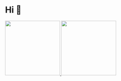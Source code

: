 # Hi 👋

<div>
  <a href="https://github.com/DabiLiam">
  <img height="180em" src="https://github-readme-stats.vercel.app/api?username=DabiLiam&show_icons=true&theme=dark&include_all_commitstrue&count_private=true"/>
  <img height="180em" src="https://github-readme-stats.vercel.app/api/top-langs/?username=DabiLiam&layout=compact&langs_count=16&theme=dark">  
</div>

 <link rel="stylesheet" href="https://cdn.jsdelivr.net/gh/devicons/devicon@v2.15.1/devicon.min.css">
  
  <i class="devicon-html5-plain-wordmark colored"></i>
  
  <i class="devicon-css3-plain-wordmark colored"></i>
  
  <i class="devicon-javascript-plain colored"></i>
